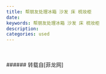 ```yaml
---
title: 帮朋友处理冰箱 沙发 床 梳妆柜
date: 
keywords: 帮朋友处理冰箱 沙发 床 梳妆柜
description: 
categories: used
---
```

<td class="t_f" id="postmessage_3095276">

<br/>
<img alt="" border="0" class="zoom" data-cf-modified-2adaf05057d923100b5dec60-="" file="http://www.flw.ph/data/appbyme/upload/image/201902/23/U0xIoMZDVaIO.jpg" id="aimg_nwqyv" lazyloadthumb="1" onclick="" onmouseover="" src="http://www.flw.ph/data/appbyme/upload/image/201902/23/U0xIoMZDVaIO.jpg"/><br/>
<br/>
</td>
###### 转载自[菲龙网]